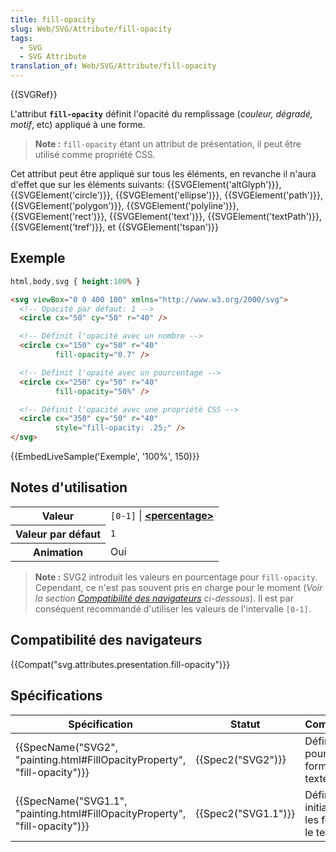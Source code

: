 ```yaml
---
title: fill-opacity
slug: Web/SVG/Attribute/fill-opacity
tags:
  - SVG
  - SVG Attribute
translation_of: Web/SVG/Attribute/fill-opacity
---
```

{{SVGRef}}

L'attribut **`fill-opacity`** définit l'opacité du remplissage (_couleur, dégradé, motif_, etc) appliqué à une forme.

> **Note :** `fill-opacity` étant un attribut de présentation, il peut être utilisé comme propriété CSS.

Cet attribut peut être appliqué sur tous les éléments, en revanche il n'aura d'effet que sur les éléments suivants: {{SVGElement('altGlyph')}}, {{SVGElement('circle')}}, {{SVGElement('ellipse')}}, {{SVGElement('path')}}, {{SVGElement('polygon')}}, {{SVGElement('polyline')}}, {{SVGElement('rect')}}, {{SVGElement('text')}}, {{SVGElement('textPath')}}, {{SVGElement('tref')}}, et {{SVGElement('tspan')}}

## Exemple

```css hidden
html,body,svg { height:100% }
```

```html
<svg viewBox="0 0 400 100" xmlns="http://www.w3.org/2000/svg">
  <!-- Opacité par défaut: 1 -->
  <circle cx="50" cy="50" r="40" />

  <!-- Définit l'opacité avec un nombre -->
  <circle cx="150" cy="50" r="40"
          fill-opacity="0.7" />

  <!-- Définit l'opaité avec un pourcentage -->
  <circle cx="250" cy="50" r="40"
          fill-opacity="50%" />

  <!-- Définit l'opacité avec une propriété CSS -->
  <circle cx="350" cy="50" r="40"
          style="fill-opacity: .25;" />
</svg>
```

{{EmbedLiveSample('Exemple', '100%', 150)}}

## Notes d'utilisation

<table class="standard-table">
  <tbody>
    <tr>
      <th scope="row">Valeur</th>
      <td>
        <code>[0-1]</code> |
        <strong
          ><a href="/docs/Web/SVG/Content_type#Paint"
            >&#x3C;percentage></a
          ></strong
        >
      </td>
    </tr>
    <tr>
      <th scope="row">Valeur par défaut</th>
      <td><code>1</code></td>
    </tr>
    <tr>
      <th scope="row">Animation</th>
      <td>Oui</td>
    </tr>
  </tbody>
</table>

> **Note :** SVG2 introduit les valeurs en pourcentage pour `fill-opacity`. Cependant,  ce n'est pas souvent pris en charge pour le moment (_Voir la section [Compatibilité des navigateurs](#compatibilité_des_navigateurs) ci-dessous_). Il est par conséquent recommandé d'utiliser les valeurs de l'intervalle `[0-1]`.

## Compatibilité des navigateurs

{{Compat("svg.attributes.presentation.fill-opacity")}}

## Spécifications

| Spécification                                                                                        | Statut                   | Commentaire                                      |
| ---------------------------------------------------------------------------------------------------- | ------------------------ | ------------------------------------------------ |
| {{SpecName("SVG2", "painting.html#FillOpacityProperty", "fill-opacity")}}     | {{Spec2("SVG2")}} | Définition pour les formes et le texte.          |
| {{SpecName("SVG1.1", "painting.html#FillOpacityProperty", "fill-opacity")}} | {{Spec2("SVG1.1")}} | Définition initiale pour les formes et le texte. |
